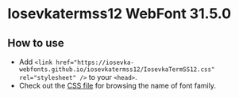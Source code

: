 # Iosevkatermss12 WebFont 31.5.0

## How to use

- Add `<link href="https://iosevka-webfonts.github.io/iosevkatermss12/IosevkaTermSS12.css" rel="stylesheet" />` to your `<head>`.
- Check out the [CSS file](./IosevkaTermSS12.css) for browsing the name of font family.
